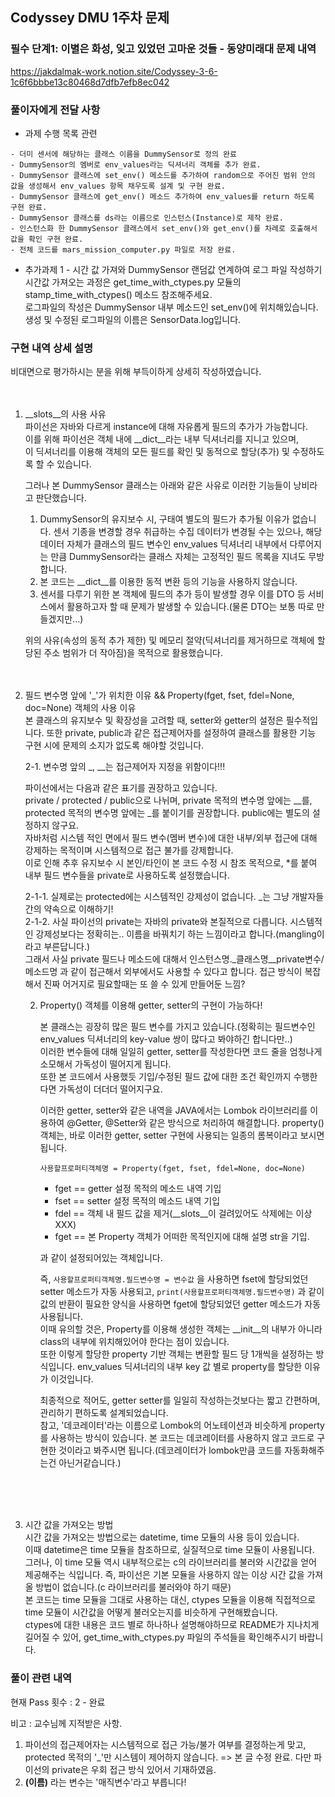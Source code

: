 ## Codyssey DMU 1주차 문제

### 필수 단계1: 이별은 화성, 잊고 있었던 고마운 것들 - 동양미래대 문제 내역

https://jakdalmak-work.notion.site/Codyssey-3-6-1c6f6bbbe13c80468d7dfb7efb8ec042

### 풀이자에게 전달 사항

- 과제 수행 목록 관련

```
- 더미 센서에 해당하는 클래스 이름을 DummySensor로 정의 완료
- DummySensor의 멤버로 env_values라는 딕셔너리 객체를 추가 완료.
- DummySensor 클래스에 set_env() 메소드를 추가하여 random으로 주어진 범위 안의 값을 생성해서 env_values 항목 채우도록 설계 및 구현 완료.
- DummySensor 클래스에 get_env() 메소드 추가하여 env_values를 return 하도록 구현 완료.
- DummySensor 클래스를 ds라는 이름으로 인스턴스(Instance)로 제작 완료.
- 인스턴스화 한 DummySensor 클래스에서 set_env()와 get_env()를 차례로 호출해서 값을 확인 구현 완료.
- 전체 코드를 mars_mission_computer.py 파일로 저장 완료.
```

- 추가과제 1 - 시간 값 가져와 DummySensor 랜덤값 연계하여 로그 파일 작성하기<br>
  시간값 가져오는 과정은 get_time_with_ctypes.py 모듈의 stamp_time_with_ctypes() 메소드 참조해주세요.<br>
  로그파일의 작성은 DummySensor 내부 메소드인 set_env()에 위치해있습니다.<br>
  생성 및 수정된 로그파일의 이름은 SensorData.log입니다.

### 구현 내역 상세 설명

비대면으로 평가하시는 분을 위해 부득이하게 상세히 작성하였습니다.
<br><br><br>

1.  \_\_slots\_\_의 사용 사유<br>
    파이선은 자바와 다르게 instance에 대해 자유롭게 필드의 추가가 가능합니다.<br>
    이를 위해 파이선은 객체 내에 \_\_dict\_\_라는 내부 딕셔너리를 지니고 있으며,<br>
    이 딕셔너리를 이용해 객체의 모든 필드를 확인 및 동적으로 할당(추가) 및 수정하도록 할 수 있습니다.<br>

    그러나 본 DummySensor 클래스는 아래와 같은 사유로 이러한 기능들이 낭비라고 판단했습니다.<br>

    1. DummySensor의 유지보수 시, 구태여 별도의 필드가 추가될 이유가 없습니다. 센서 기종을 변경할 경우 취급하는 수집 데이터가 변경될 수는 있으나, 해당 데이터 자체가 클래스의 필드 변수인 env_values 딕셔너리 내부에서 다루어지는 만큼 DummySensor라는 클래스 자체는 고정적인 필드 목록을 지녀도 무방합니다.
    2. 본 코드는 \_\_dict\_\_를 이용한 동적 변환 등의 기능을 사용하지 않습니다.
    3. 센서를 다루기 위한 본 객체에 필드의 추가 등이 발생할 경우 이를 DTO 등 서비스에서 활용하고자 할 때 문제가 발생할 수 있습니다.(물론 DTO는 보통 따로 만들겠지만...)

    위의 사유(속성의 동적 추가 제한) 및 메모리 절약(딕셔너리를 제거하므로 객체에 할당된 주소 범위가 더 작아짐)을 목적으로 활용했습니다.
    <br><br><br>

2.  필드 변수명 앞에 '\_'가 위치한 이유 && Property(fget, fset, fdel=None, doc=None) 객체의 사용 이유<br>
    본 클래스의 유지보수 및 확장성을 고려할 때, setter와 getter의 설정은 필수적입니다. 또한 private, public과 같은 접근제어자를 설정하여 클래스를 활용한 기능 구현 시에 문제의 소지가 없도록 해야할 것입니다.<br>

    2-1. 변수명 앞의 \_, \_\_는 접근제어자 지정을 위함이다!!!<br>

    파이선에서는 다음과 같은 표기를 권장하고 있습니다.<br>
    private / protected / public으로 나뉘며, private 목적의 변수명 앞에는 \_\_를, protected 목적의 변수명 앞에는 \_를 붙이기를 권장합니다. public에는 별도의 설정하지 않구요.<br>
    자바처럼 시스템 적인 면에서 필드 변수(멤버 변수)에 대한 내부/외부 접근에 대해 강제하는 목적이며 시스템적으로 접근 불가를 강제합니다.<br>
    이로 인해 추후 유지보수 시 본인/타인이 본 코드 수정 시 참조 목적으로, \*를 붙여 내부 필드 변수들을 private로 사용하도록 설정했습니다.<br>

    2-1-1. 실제로는 protected에는 시스템적인 강제성이 없습니다. \_는 그냥 개발자들 간의 약속으로 이해하기!<br>
    2-1-2. 사실 파이선의 private는 자바의 private와 본질적으로 다릅니다. 시스템적인 강제성보다는 정확히는.. 이름을 바꿔치기 하는 느낌이라고 합니다.(mangling이라고 부른답니다.)<br>
    그래서 사실 private 필드나 메소드에 대해서 인스턴스명.\_클래스명\_\_private변수/메소드명 과 같이 접근해서 외부에서도 사용할 수 있다고 합니다. 접근 방식이 복잡해서 진짜 어거지로 필요할때는 또 쓸 수 있게 만들어둔 느낌?<br>

    2. Property() 객체를 이용해 getter, setter의 구현이 가능하다!<br>

       본 클래스는 굉장히 많은 필드 변수를 가지고 있습니다.(정확히는 필드변수인 env_values 딕셔너리의 key-value 쌍이 많다고 봐야하긴 합니다만..)<br>
       이러한 변수들에 대해 일일히 getter, setter를 작성한다면 코드 줄을 엄청나게 소모해서 가독성이 떨어지게 됩니다.<br>
       또한 본 코드에서 사용했듯 기입/수정된 필드 값에 대한 조건 확인까지 수행한다면 가독성이 더더더 떨어지구요.<br>

       이러한 getter, setter와 같은 내역을 JAVA에서는 Lombok 라이브러리를 이용하여 @Getter, @Setter와 같은 방식으로 처리하여 해결합니다. property() 객체는, 바로 이러한 getter, setter 구현에 사용되는 일종의 롬복이라고 보시면 됩니다.<br>

       ```
       사용할프로퍼티객체명 = Property(fget, fset, fdel=None, doc=None)
       ```


         - fget == getter 설정 목적의 메소드 내역 기입
         - fset == setter 설정 목적의 메소드 내역 기입
         - fdel == 객체 내 필드 값을 제거(\_\_slots\_\_이 걸려있어도 삭제에는 이상 XXX)
         - fget == 본 Property 객체가 어떠한 목적인지에 대해 설명 str을 기입.

         과 같이 설정되어있는 객체입니다.<br>

         즉, `사용할프로퍼티객체명.필드변수명 = 변수값` 을 사용하면 fset에 할당되었던 setter 메소드가 자동 사용되고, `print(사용할프로퍼티객체명.필드변수명)` 과 같이 값의 반환이 필요한 양식을 사용하면 fget에 할당되었던 getter 메소드가 자동 사용됩니다.<br>
         이때 유의할 것은, Property를 이용해 생성한 객체는 \_\_init\_\_의 내부가 아니라 class의 내부에 위치해있어야 한다는 점이 있습니다. <br>또한 이렇게 할당한 property 기반 객체는 변환할 필드 당 1개씩을 설정하는 방식입니다. env_values 딕셔너리의 내부 key 값 별로 property를 할당한 이유가 이것입니다.

         최종적으로 적어도, getter setter를 일일히 작성하는것보다는 짧고 간편하며, 관리하기 편하도록 설계되었습니다.<br>
         참고, '데코레이터'라는 이름으로 Lombok의 어노테이션과 비슷하게 property를 사용하는 방식이 있습니다. 본 코드는 데코레이터를 사용하지 않고 코드로 구현한 것이라고 봐주시면 됩니다.(데코레이터가 lombok만큼 코드를 자동화해주는건 아닌거같습니다.)

    <br><br><br>

3.  시간 값을 가져오는 방법<br>
    시간 값을 가져오는 방법으로는 datetime, time 모듈의 사용 등이 있습니다.<br>
    이때 datetime은 time 모듈을 참조하므로, 실질적으로 time 모듈이 사용됩니다.<br>
    그러나, 이 time 모듈 역시 내부적으로는 c의 라이브러리를 불러와 시간값을 얻어 제공해주는 식입니다. 즉, 파이선은 기본 모듈을 사용하지 않는 이상 시간 값을 가져올 방법이 없습니다.(c 라이브러리를 불러와야 하기 때문)<br>
    본 코드는 time 모듈을 그대로 사용하는 대신, ctypes 모듈을 이용해 직접적으로 time 모듈이 시간값을 어떻게 불러오는지를 비슷하게 구현해봤습니다.<br>
    ctypes에 대한 내용은 코드 별로 하나하나 설명해야하므로 README가 지나치게 길어질 수 있어, get_time_with_ctypes.py 파일의 주석들을 확인해주시기 바랍니다.<br>

### 풀이 관련 내역

현재 Pass 횟수 : 2 - 완료

비고 :
교수님께 지적받은 사항.

1. 파이선의 접근제어자는 시스템적으로 접근 가능/불가 여부를 결정하는게 맞고, protected 목적의 '\_'만 시스템이 제어하지 않습니다. => 본 글 수정 완료. 다만 파이선의 private은 우회 접근 방식 있어서 기재하였음.
2. **(이름)** 라는 변수는 '매직변수'라고 부릅니다!

